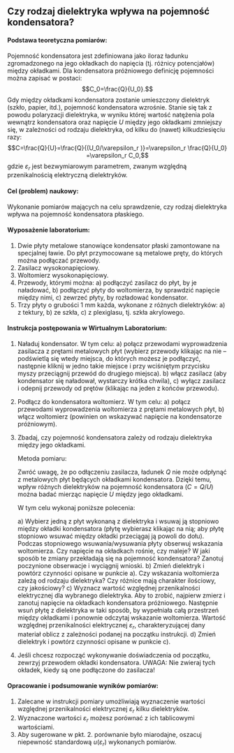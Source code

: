 ﻿## Czy rodzaj dielektryka wpływa na pojemność kondensatora? 
#### Podstawa teoretyczna pomiarów: 
Pojemność kondensatora jest zdefiniowana jako iloraz ładunku zgromadzonego na jego okładkach do napięcia (tj. różnicy potencjałów) między okładkami. Dla kondensatora próżniowego definicję pojemności można zapisać w postaci:
$$C_0=\frac{Q}{U_0}.$$
Gdy między okładkami kondensatora zostanie umieszczony dielektryk (szkło, papier, itd.), pojemność kondensatora wzrośnie. Stanie się tak z powodu polaryzacji dielektryka, w wyniku której wartość natężenia pola wewnątrz kondensatora oraz napięcie $U$ między jego okładkami zmniejszy się, w zależności od rodzaju dielektryka, od kilku do (nawet) kilkudziesięciu razy:
$$C=\frac{Q}{U}=\frac{Q}{(U_0/\varepsilon_r )}=\varepsilon_r  \frac{Q}{U_0} =\varepsilon_r C_0,$$
gdzie $\varepsilon_r$ jest bezwymiarowym parametrem, zwanym względną przenikalnością elektryczną dielektryków. 
#### Cel (problem) naukowy: 
Wykonanie pomiarów mających na celu sprawdzenie, czy rodzaj dielektryka wpływa na pojemność kondensatora płaskiego. 
#### Wyposażenie laboratorium:
1. Dwie płyty metalowe stanowiące kondensator płaski zamontowane na specjalnej ławie. Do płyt przymocowane są metalowe pręty, do których można podłączać przewody.
2. Zasilacz wysokonapięciowy.
3. Woltomierz wysokonapięciowy.
4. Przewody, którymi można:
a) podłączyć zasilacz do płyt, by je naładować,
b) podłączyć płyty do woltomierza, by sprawdzić napięcie między nimi,
c) zewrzeć płyty, by rozładować kondensator.
5. Trzy płyty o grubości 1 mm każda, wykonane z różnych dielektryków:
a) z tektury, 
b) ze szkła, 
c) z plexiglasu, tj. szkła akrylowego.
#### Instrukcja postępowania w Wirtualnym Laboratorium:
1. Naładuj kondensator. W tym celu:
a) połącz przewodami wyprowadzenia zasilacza z prętami metalowych płyt (wybierz przewody klikając na nie – podświetlą się wtedy miejsca, do których możesz je podłączyć, następnie kliknij w jedno takie miejsce i przy wciśniętym przycisku myszy przeciągnij przewód do drugiego miejsca). 
b) włącz zasilacz (aby kondensator się naładował, wystarczy krótka chwila),
c) wyłącz zasilacz i odepnij przewody od prętów (klikając na jeden z końców przewodu).
2.  Podłącz do kondensatora woltomierz. W tym celu:
a) połącz przewodami wyprowadzenia woltomierza z prętami metalowych płyt,
b) włącz woltomierz (powinien on wskazywać napięcie na kondensatorze próżniowym).
3.  Zbadaj, czy pojemność kondensatora zależy od rodzaju dielektryka między jego okładkami.
	
	Metoda pomiaru: 
	
	Zwróć uwagę, że po odłączeniu zasilacza, ładunek $Q$ nie może odpłynąć z metalowych płyt będących okładkami kondensatora. Dzięki temu, wpływ różnych dielektryków na pojemność kondensatora ($C=Q/U$) można badać mierząc napięcie $U$ między jego okładkami. 

	W tym celu wykonaj poniższe polecenia:
	
	a) Wybierz jedną z płyt wykonaną z dielektryka i wsuwaj ją stopniowo między okładki kondensatora (płytę wybierasz klikając na nią; aby płytę stopniowo wsuwać między okładki przeciągaj ją powoli do dołu). Podczas stopniowego wsuwania/wysuwania płyty obserwuj wskazania woltomierza. Czy napięcie na okładkach rośnie, czy maleje? W jaki sposób te zmiany przekładają się na pojemność kondensatora? Zanotuj poczynione obserwacje i wyciągnij wnioski.
b) Zmień dielektryk i powtórz czynności opisane w punkcie a). Czy wskazania woltomierza zależą od rodzaju dielektryka? Czy różnice mają charakter ilościowy, czy jakościowy? 
c) Wyznacz wartość względnej przenikalności elektrycznej dla wybranego dielektryka. Aby to zrobić,  najpierw zmierz i zanotuj napięcie na okładkach kondensatora próżniowego. Następnie wsuń płytę z dielektryka w taki sposób, by wypełniała całą przestrzeń między okładkami i ponownie odczytaj wskazanie woltomierza. Wartość względnej przenikalności elektrycznej $\varepsilon_r$, charakteryzującej dany materiał oblicz z zależności podanej na początku instrukcji. 
d) Zmień dielektryk i powtórz czynności opisane w punkcie c).

4. Jeśli chcesz rozpocząć wykonywanie doświadczenia od początku, zewrzyj przewodem okładki kondensatora. UWAGA: Nie zwieraj tych okładek, kiedy są one podłączone do zasilacza!
#### Opracowanie i podsumowanie wyników pomiarów:
1. Zalecane w instrukcji pomiary umożliwiają wyznaczenie wartości względnej przenikalności elektrycznej $\varepsilon_r$ kilku dielektryków. 
2. Wyznaczone wartości $\varepsilon_r$ możesz porównać z ich tablicowymi wartościami. 
3. Aby sugerowane w pkt. 2. porównanie było miarodajne, oszacuj niepewność standardową $u(\varepsilon_r)$ wykonanych pomiarów. 

